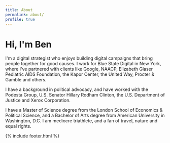 ```yaml
---
title: About
permalink: about/
profile: true
---
```


# Hi, I'm Ben #

I'm a digital strategist who enjoys building digital campaigns that bring people together for good causes. I work for Blue State Digital in New York, where I've partnered with clients like Google, NAACP, Elizabeth Glaser Pediatric AIDS Foundation, the Kapor Center, the United Way, Procter & Gamble and others.

I have a background in political advocacy, and have worked with the Podesta Group, U.S. Senator Hillary Rodham Clinton, the U.S. Department of Justice and Xerox Corporation.

I have a Master of Science degree from the London School of Economics & Political Science, and a Bachelor of Arts degree from American University in Washington, D.C. I am mediocre triathlete, and a fan of travel, nature and equal rights.

{% include footer.html %}